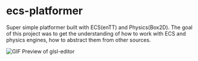 # ecs-platformer

Super simple platformer built with ECS(enTT) and Physics(Box2D). The goal of this project was to get the understanding of how to work with ECS and physics engines, how to abstract them from other sources.

![GIF Preview of glsl-editor](https://github.com/Lackym/ecs-platformer/blob/master/ecs-platformer-preview.gif)
